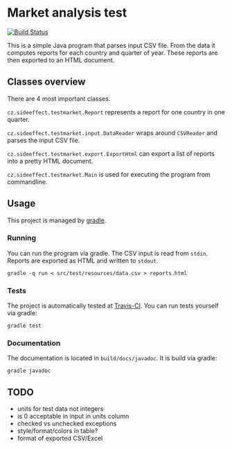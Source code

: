 # Market analysis test

[![Build Status](https://travis-ci.org/sideeffffect/testmarket.svg)](https://travis-ci.org/sideeffffect/testmarket)

This is a simple Java program that parses input CSV file.
From the data it computes reports for each country and quarter of year.
These reports are then exported to an HTML document.


## Classes overview

There are 4 most important classes.

`cz.sideeffect.testmarket.Report` represents a report for one country in one quarter.

`cz.sideeffect.testmarket.input.DataReader` wraps around `CSVReader` and parses the input CSV file.

`cz.sideeffect.testmarket.export.ExportHtml` can export a list of reports into a pretty HTML document.

`cz.sideeffect.testmarket.Main` is used for executing the program from commandline.



## Usage

This project is managed by [gradle](https://gradle.org/).


### Running

You can run the program via gradle.
The CSV input is read from `stdin`.
Reports are exported as HTML and written to `stdout`.

```
gradle -q run < src/test/resources/data.csv > reports.html
```


### Tests

The project is automatically tested at [Travis-CI](https://travis-ci.org/sideeffffect/testmarket).
You can run tests yourself via gradle:

```
gradle test
```


### Documentation

The documentation is located in `build/docs/javadoc`.
It is build via gradle:

```
gradle javadoc
```


## TODO

 * units for test data not integers
 * is 0 acceptable in input in units column
 * checked vs unchecked exceptions
 * style/format/colors in table?
 * format of exported CSV/Excel
